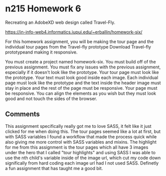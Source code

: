 # n215 Homework 6

Recreating an AdobeXD web design called Travel-Fly.

https://in-info-web4.informatics.iupui.edu/~erballin/homework-six/

For this homework assignment, you will be making the tour page and the individual tour pages from the Travel-fly prototype Download Travel-fly prototypeand making it responsive.

You must create a project named homework-six.
You must build off of the previous assignment.
You must fix any issues with the previous assignment, especially if it doesn't look like the prototype.
Your tour page must look like the prototype. Your text must look good inside each image.
Each individual page must look like the prototype and the text inside the header image must stay in place and the rest of the page must be responsive.
Your page must be responsive.
You can align the elements as you wish but they must look good and not touch the sides of the browser.

## Comments
This assignment specifically really got me to love SASS, it felt like it just clicked for me when doing this.
The tour pages seemed like a lot at first, but with SASS variables I found a workflow that made the process quick while also giving me more control with SASS variables and mixins. The highlight for me from this assignment is the tour pages which all have 3 images under the hero that I called "tour highlights" and using SASS I was able to use the nth child's variable inside of the image url, which cut my code down significally from hard coding each image url had I not used SASS.  Definetly a fun assignment that has taught me a good bit.
